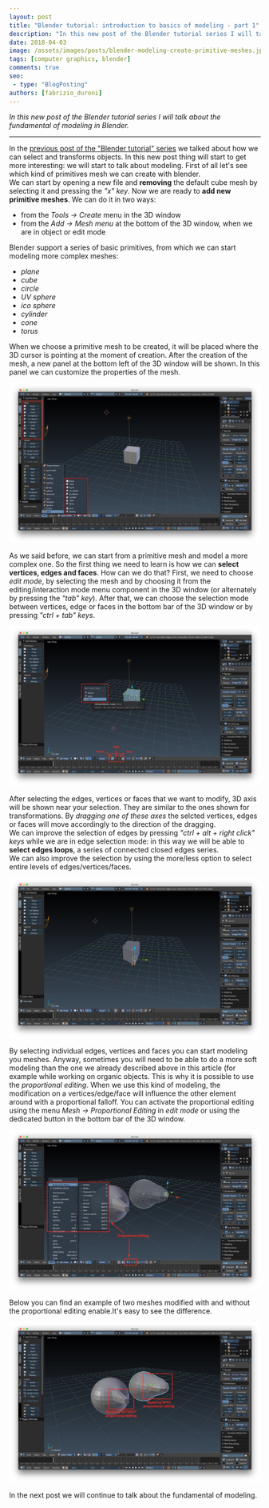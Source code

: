 ```yaml
---
layout: post
title: "Blender tutorial: introduction to basics of modeling - part 1"
description: "In this new post of the Blender tutorial series I will talk about the fundamental of modeling in Blender."
date: 2018-04-03
image: /assets/images/posts/blender-modeling-create-primitive-meshes.jpg
tags: [computer graphics, blender]
comments: true
seo:
 - type: "BlogPosting"
authors: [fabrizio_duroni] 
---
```


*In this new post of the Blender tutorial series I will talk about the fundamental of modeling in Blender.*

---

In the [previous post of the "Blender tutorial" series](/2018/02/17/blender-tutorial-2-selecting-transforming-objects.html "Blender tutorial: selecting and transforming objects") 
we talked about how we can select and transforms objects. In this new post thing will start to get more interesting: we 
will start to talk about modeling. First of all let's see which kind of primitives mesh we can create with blender.  
We can start by opening a new file and **removing** the default cube mesh by selecting it and pressing the *"x" key*. 
Now we are ready to **add new primitive meshes**. We can do it in two ways:

* from the *Tools -> Create* menu in the 3D window
* from the *Add -> Mesh menu* at the bottom of the 3D window, when we are in object or edit mode

Blender support a series of basic primitives, from which we can start modeling more complex meshes:

* *plane*
* *cube*
* *circle*
* *UV sphere*
* *ico sphere*
* *cylinder*
* *cone*
* *torus*

When we choose a primitive mesh to be created, it will be placed where the 3D cursor is pointing at the moment of 
creation. After the creation of the mesh, a new panel at the bottom left of the 3D window will be shown. In this 
panel we can customize the properties of the mesh. 

![blender modeling create primitive meshes](/assets/images/posts/blender-modeling-create-primitive-meshes.jpg 
"blender modeling create primitive meshes")

As we said before, we can start from a primitive mesh and model a more complex one. So the first thing we need to 
learn is how we can **select vertices, edges and faces**. How can we do that? First, we need to choose *edit mode*, by 
selecting the mesh and by choosing it from the editing/interaction mode menu component in the 3D window (or alternately by pressing
 the *"tab" key*). After that, we can choose the selection mode between vertices, edge or faces in the bottom bar of 
 the 3D window or by pressing *"ctrl + tab" keys*. 
 
![blender select edges faces vertices](/assets/images/posts/blender-select-edges-faces-vertices.jpg 
"blender select edges faces vertices")
 
After selecting the edges, vertices or faces that we want to modify, 3D axis will be shown near your selection. They
 are similar to the ones shown for transformations. By *dragging one of these axes* the selcted vertices, edges or 
 faces will move accordingly to the direction of the dragging.  
 We can improve the selection of edges by pressing *"ctrl + alt + right click" keys* while we are in edge selection 
 mode: in this way we will be able to **select edges loops**, a series of connected closed edges series.  
  We can also improve the selection by using the more/less option to select entire levels of edges/vertices/faces.  

![blender modified mesh](/assets/images/posts/blender-modified-mesh.jpg "blender modified mesh")

By selecting individual edges, vertices and faces you can start modeling you meshes. Anyway, sometimes you will need 
to be able to do a more soft modeling than the one we already described above in this article (for example while 
working on organic objects. This is why it is possible to use the *proportional editing*. When we 
use this kind of modeling, the modification on a vertices/edge/face will influence the other element around with a proportional 
 falloff. You can activate the proportional editing using the menu *Mesh -> Proportional Editing* in *edit mode* or 
 using the dedicated button in the bottom bar of the 3D window.
  
![blender modeling proportional editing](/assets/images/posts/blender-modeling-proportional-editing.jpg 
"blender modeling proportional editing")

Below you can find an example of two meshes modified with and without the proportional editing enable.It's easy to 
see the difference.

![blender modeling proportional editing example](/assets/images/posts/blender-modeling-proportional-editing-example.jpg 
"blender modeling proportional editing example")

In the next post we will continue to talk about the fundamental of modeling.
